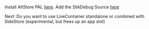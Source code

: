 Install AltStore PAL [here](https://altstore.io/download).
Add the StikDebug Source [here](https://intradeus.github.io/http-protocol-redirector?r=altstore://source?url=https://StikDebug.xyz/apps.json)

Next:
Do you want to use LiveContainer standalone or combined with SideStore (experimental, but frees up an app slot)
